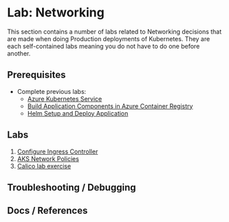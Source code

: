 # Lab: Networking

This section contains a number of labs related to Networking decisions that are made when doing Production deployments of Kubernetes. They are each self-contained labs meaning you do not have to do one before another.

## Prerequisites

* Complete previous labs:
    * [Azure Kubernetes Service](../create-aks-cluster/README.md)
    * [Build Application Components in Azure Container Registry](../build-application/README.md)
    * [Helm Setup and Deploy Application](../helm-setup-deploy/README.md)

## Labs

1. [Configure Ingress Controller](ingress/README.md)
2. [AKS Network Policies](network-policy/README.md)
3. [Calico lab exercise](calico-lab-exercise/README.md)

## Troubleshooting / Debugging
 

## Docs / References


